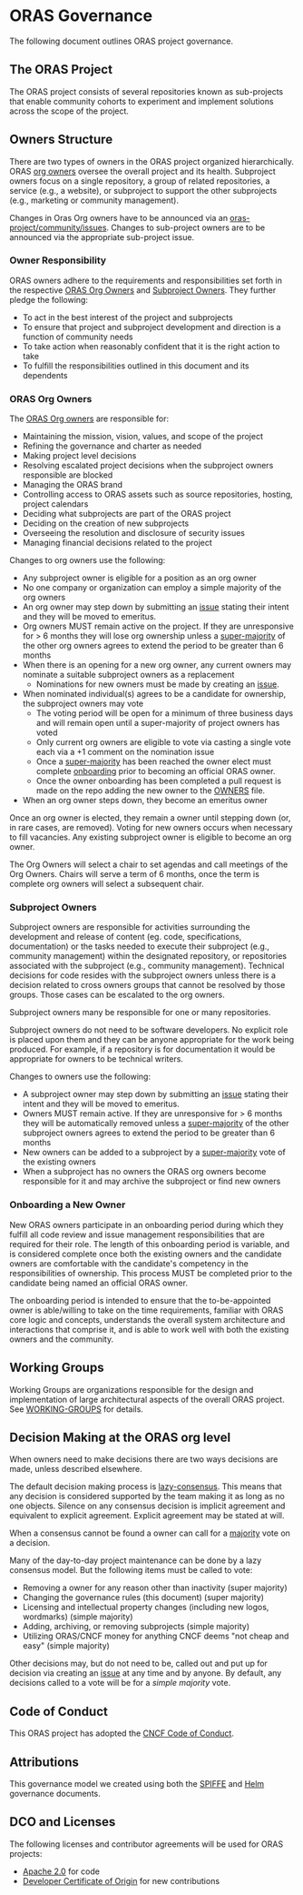# ORAS Governance

The following document outlines ORAS project governance.

## The ORAS Project

The ORAS project consists of several repositories known as sub-projects that enable community cohorts to experiment and implement solutions across the scope of the project.

## Owners Structure

There are two types of owners in the ORAS project organized hierarchically. ORAS [org owners][oras-project-owners] oversee the overall project and its health. Subproject owners focus on a single repository, a group of related repositories, a service (e.g., a website), or subproject to support the other subprojects (e.g., marketing or community management). 

Changes in Oras Org owners have to be announced via an [oras-project/community/issues][oras-issues-new]. Changes to sub-project owners are to be announced via the appropriate sub-project issue.

### Owner Responsibility

ORAS owners adhere to the requirements and responsibilities set forth in the respective [ORAS Org Owners](#oras-org-owners) and [Subproject Owners](#subproject-owners). They further pledge the following:

- To act in the best interest of the project and subprojects
- To ensure that project and subproject development and direction is a function of community needs
- To take action when reasonably confident that it is the right action to take
- To fulfill the responsibilities outlined in this document and its dependents

### ORAS Org Owners

The [ORAS Org owners][oras-project-owners] are responsible for:

- Maintaining the mission, vision, values, and scope of the project
- Refining the governance and charter as needed
- Making project level decisions
- Resolving escalated project decisions when the subproject owners responsible are blocked
- Managing the ORAS brand
- Controlling access to ORAS assets such as source repositories, hosting, project calendars
- Deciding what subprojects are part of the ORAS project
- Deciding on the creation of new subprojects
- Overseeing the resolution and disclosure of security issues
- Managing financial decisions related to the project

Changes to org owners use the following:

- Any subproject owner is eligible for a position as an org owner
- No one company or organization can employ a simple majority of the org owners
- An org owner may step down by submitting an [issue][oras-issues-new] stating their intent and they will be moved to emeritus.
- Org owners MUST remain active on the project. If they are unresponsive for > 6 months they will lose org ownership unless a [super-majority][super-majority] of the other org owners agrees to extend the period to be greater than 6 months
- When there is an opening for a new org owner, any current owners may nominate a suitable subproject owners as a replacement
  - Nominations for new owners must be made by creating an [issue][oras-issues-new].
- When nominated individual(s) agrees to be a candidate for ownership, the subproject owners may vote
  - The voting period will be open for a minimum of three business days and will remain open until a super-majority of project owners has voted
  - Only current org owners are eligible to vote via casting a single vote each via a +1 comment on the nomination issue
  - Once a [super-majority][super-majority] has been reached the owner elect must complete [onboarding](#onboarding-a-new-owner) prior to becoming an official ORAS owner.
  - Once the owner onboarding has been completed a pull request is made on the repo adding the new owner to the [OWNERS][oras-project-owners] file.
- When an org owner steps down, they become an emeritus owner

Once an org owner is elected, they remain a owner until stepping down (or, in rare cases, are removed). Voting for new owners occurs when necessary to fill vacancies. Any existing subproject owner is eligible to become an org owner.

The Org Owners will select a chair to set agendas and call meetings of the Org Owners. Chairs will serve a term of 6 months, once the term is complete org owners will select a subsequent chair.

### Subproject Owners

Subproject owners are responsible for activities surrounding the development and release of content (eg. code, specifications, documentation) or the tasks needed to execute their subproject (e.g., community management) within the designated repository, or repositories associated with the subproject (e.g., community management). Technical decisions for code resides with the subproject owners unless there is a decision related to cross owners groups that cannot be resolved by those groups. Those cases can be escalated to the org owners.

Subproject owners many be responsible for one or many repositories.

Subproject owners do not need to be software developers. No explicit role is placed upon them and they can be anyone appropriate for the work being produced. For example, if a repository is for documentation it would be appropriate for owners to be technical writers.

Changes to owners use the following:

- A subproject owner may step down by submitting an [issue][oras-issues-new] stating their intent and they will be moved to emeritus.
- Owners MUST remain active. If they are unresponsive for > 6 months they will be automatically removed unless a [super-majority][super-majority] of the other subproject owners agrees to extend the period to be greater than 6 months
- New owners can be added to a subproject by a [super-majority][super-majority] vote of the existing owners
- When a subproject has no owners the ORAS org owners become responsible for it and may archive the subproject or find new owners

### Onboarding a New Owner

New ORAS owners participate in an onboarding period during which they fulfill all code review and issue management responsibilities that are required for their role. The length of this onboarding period is variable, and is considered complete once both the existing owners and the candidate owners are comfortable with the candidate's competency in the responsibilities of ownership. This process MUST be completed prior to the candidate being named an official ORAS owner.

The onboarding period is intended to ensure that the to-be-appointed owner is able/willing to take on the time requirements, familiar with ORAS core logic and concepts, understands the overall system architecture and interactions that comprise it, and is able to work well with both the existing owners and the community.

## Working Groups

Working Groups are organizations responsible for the design and implementation of large architectural aspects of the overall ORAS project. See [WORKING-GROUPS](./WORKING-GROUPS.md) for details.

## Decision Making at the ORAS org level

When owners need to make decisions there are two ways decisions are made, unless described elsewhere.

The default decision making process is [lazy-consensus][lazy-consensus]. This means that any decision is considered supported by the team making it as long as no one objects. Silence on any consensus decision is implicit agreement and equivalent to explicit agreement. Explicit agreement may be stated at will.

When a consensus cannot be found a owner can call for a [majority][majority] vote on a decision.

Many of the day-to-day project maintenance can be done by a lazy consensus model. But the following items must be called to vote:

- Removing a owner for any reason other than inactivity (super majority)
- Changing the governance rules (this document) (super majority)
- Licensing and intellectual property changes (including new logos, wordmarks) (simple majority)
- Adding, archiving, or removing subprojects (simple majority)
- Utilizing ORAS/CNCF money for anything CNCF deems "not cheap and easy" (simple majority)

Other decisions may, but do not need to be, called out and put up for decision via creating an [issue][oras-issues-new] at any time and by anyone. By default, any decisions called to a vote will be for a _simple majority_ vote.

## Code of Conduct

This ORAS project has adopted the [CNCF Code of Conduct](https://github.com/cncf/foundation/blob/master/code-of-conduct.md).

## Attributions

This governance model we created using both the [SPIFFE](https://github.com/spiffe/spire/blob/main/MAINTAINERS.md) and [Helm](https://github.com/helm/community/blob/main/governance/governance.md) governance documents.

## DCO and Licenses

The following licenses and contributor agreements will be used for ORAS projects:

- [Apache 2.0](https://opensource.org/licenses/Apache-2.0) for code
- [Developer Certificate of Origin](https://developercertificate.org/) for new contributions

[oras-project-owners]:  ../OWNERS.md
[lazy-consensus]:       http://communitymgt.wikia.com/wiki/Lazy_consensus
[majority]:             https://en.wikipedia.org/wiki/Majority
[oras-issues-new]:      https://github.com/oras-project/community/issues/new
[super-majority]:       https://en.wikipedia.org/wiki/Supermajority#Two-thirds_vote
